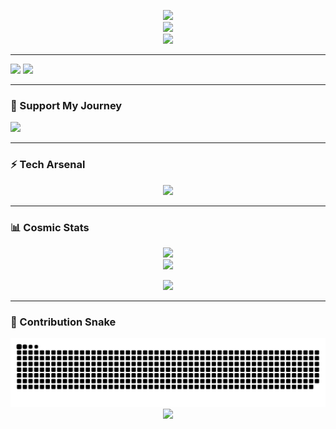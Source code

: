 <p align="center">
    <img src="https://capsule-render.vercel.app/api?type=waving&color=7B2CBF&height=100&section=header&reversal=true&animation=twinkling">
<br/>
  <img src="https://github.com/7oSkaaa/7oSkaaa/blob/main/Images/about_me.gif?raw=true" width="100px">
  <br>
  <img src="https://readme-typing-svg.demolab.com?font=Orbitron&size=26&duration=4000&pause=1000&color=9D4EDD&center=true&vCenter=true&width=500&lines=Full-Stack+Developer;Open-Source+Enthusiast;Problem+Solver">
</p>

---

<p align="left">
  <img src="https://komarev.com/ghpvc/?username=dihaxn&label=Cosmic+Visitors&color=7B2CBF&style=flat-square">
  <a href="https://twitter.com/dihaxn">
    <img src="https://img.shields.io/twitter/follow/dihaxn?logo=twitter&style=for-the-badge&color=9D4EDD&labelColor=000000">
  </a>
</p>

---

### 🚀 Support My Journey
<p align="left">
  <a href="https://www.buymeacoffee.com/ihanlaknukl">
    <img src="https://img.shields.io/badge/Buy_Me_A_Coffee-FFDD00?style=for-the-badge&logo=buy-me-a-coffee&logoColor=black">
  </a>
</p>

---

### ⚡ Tech Arsenal
<p align="center">
  <img src="https://skillicons.dev/icons?i=aws,docker,cpp,cs,java,js,ts,css,html,tailwind,php,laravel,git,mongodb,mysql,nodejs,express,react,redux,spring,figma,postman,jenkins&perline=12">
</p>

---

### 📊 Cosmic Stats
<p align="center">
  <img src="https://github-readme-stats.vercel.app/api?username=dihaxn&show_icons=true&theme=dark&bg_color=0D1117&title_color=9D4EDD&icon_color=7B2CBF&text_color=FFFFFF&border_color=7B2CBF" width="49%">
<br/>
  <img src="https://github-readme-streak-stats.herokuapp.com?user=dihaxn&theme=dark&background=0D1117&border=7B2CBF&stroke=7B2CBF&dates=9D4EDD&ring=9D4EDD&fire=9D4EDD&currStreakNum=FFFFFF&sideNums=FFFFFF&currStreakLabel=9D4EDD" width="49%">
</p>

<p align="center">
  <img src="https://github-readme-stats.vercel.app/api/top-langs?username=dihaxn&layout=compact&theme=dark&bg_color=0D1117&title_color=9D4EDD&text_color=FFFFFF&border_color=7B2CBF">
</p>

---

### 🐍 Contribution Snake
<p align="center">
  <img src="https://raw.githubusercontent.com/Platane/snk/output/github-contribution-grid-snake.svg?user=dihaxn&color=7B2CBF&radius=15&colorA=9D4EDD&colorB=7B2CBF" alt="Contribution Snake">
 <img src="https://capsule-render.vercel.app/api?type=waving&color=7B2CBF&height=120&section=footer&animation=twinkling">

</p>
